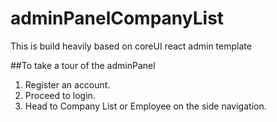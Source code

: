 # adminPanelCompanyList
This is build heavily based on coreUI react admin template

##To take a tour of the adminPanel
1. Register an account.
2. Proceed to login.
3. Head to Company List or Employee on the side navigation.

